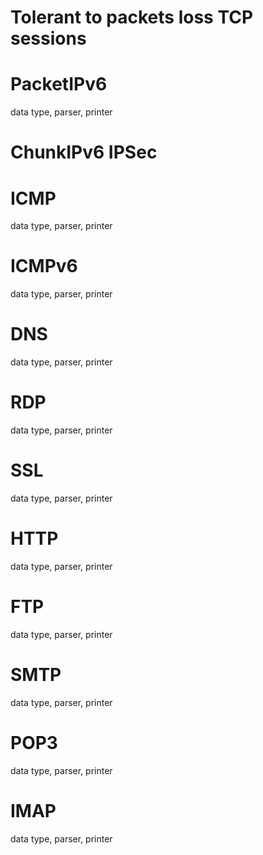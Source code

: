 
# Tolerant to packets loss TCP sessions


# PacketIPv6

data type, parser, printer


# ChunkIPv6 IPSec


# ICMP

data type, parser, printer


# ICMPv6

data type, parser, printer


# DNS

data type, parser, printer


# RDP

data type, parser, printer


# SSL

data type, parser, printer


# HTTP

data type, parser, printer


# FTP

data type, parser, printer


# SMTP

data type, parser, printer


# POP3

data type, parser, printer


# IMAP

data type, parser, printer


